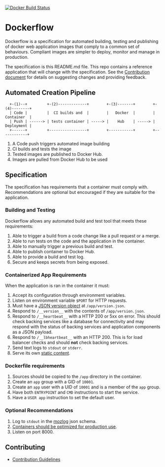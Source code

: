 [![Docker Build Status](https://circleci.com/gh/mozilla-services/Dockerflow/tree/master.svg?style=shield&circle-token=c7c606e039cdccd2380782672ac12b2e85550295)](https://circleci.com/gh/mozilla-services/Dockerflow)


# Dockerflow

Dockerflow is a specification for automated building, testing and publishing of docker web application images that comply to a common set of behaviours. Compliant images are simpler to deploy, monitor and manage in production.

The specification is this README.md file. This repo contains a reference application that will change with the specification. See the [Contribution document](CONTRIBUTE.md) for details on suggesting changes and providing feedback.

## Automated Creation Pipeline

````
  +-(1)--+         +-(2)-------------+        +-(3)-------+        +-(4)--------+
  | Code |         |  CI builds and  |        |   Docker  |        | Container  |
  | Push | ------> | tests container | -----> |    Hub    | -----> | Deployment |
  +------+         +-----------------+        +-----------+        +------------+

````

1. A Code push triggers automated image building
2. CI builds and tests the image
3. Tested images are published to Docker Hub.
4. Images are pulled from Docker Hub to be used

## Specification

The specification has requirements that a container must comply with. Recommendations are optional but encouraged if they are suitable for the application.

### Building and Testing

Dockerflow allows any automated build and test tool that meets these requirements:

1. Able to trigger a build from a code change like a pull request or a merge.
1. Able to run tests on the code and the application in the container.
1. Able to manually trigger a previous build and test.
1. Able to publish container to Docker Hub.
1. Able to provide a build and test log.
1. Secure and keeps secrets from being exposed.

### Containerized App Requirements

When the application is ran in the container it must:

1. Accept its configuration through environment variables.
1. Listen on environment variable `$PORT` for HTTP requests.
1. Must have a [JSON version object](docs/version_object.md) at `/app/version.json`.
1. Respond to `/__version__` with the contents of `/app/version.json`.
1. Respond to `/__heartbeat__` with a HTTP 200 or 5xx on error. This should check backing services like a database for connectivity and may respond with the status of backing services and application components as a JSON payload.
1. Respond to `/__lbheartbeat__` with an HTTP 200. This is for load balancer checks and should **not** check backing services.
1. Send text logs to `stdout` or `stderr`.
1. Serve its own [static content](docs/serving-static-content.md).

### Dockerfile requirements

1. Sources should be copied to the `/app` directory in the container.
1. Create an `app` group with a GID of `10001`.
1. Create an `app` user with a UID of `10001` and is a member of the `app` group.
1. Have both `ENTRYPOINT` and `CMD` instructions to start the service.
1. Have a `USER app` instruction to set the default user.

### Optional Recommendations

1. Log to `stdout` in the
   [mozlog](https://wiki.mozilla.org/Firefox/Services/Logging) json schema.
1. [Containers should be optimized for production use](docs/building-container.md).
1. Listen on port 8000.

## Contributing
* [Contribution Guidelines](CONTRIBUTE.md)

